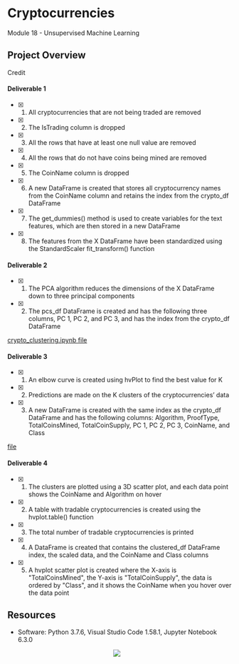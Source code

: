 # Cryptocurrencies
Module 18 - Unsupervised Machine Learning 

## Project Overview

Credit 

#### Deliverable 1

- [x] 1. All cryptocurrencies that are not being traded are removed
- [x] 2. The IsTrading column is dropped
- [x] 3. All the rows that have at least one null value are removed
- [x] 4. All the rows that do not have coins being mined are removed
- [x] 5. The CoinName column is dropped 
- [x] 6. A new DataFrame is created that stores all cryptocurrency names from the CoinName column and retains the index from the crypto_df DataFrame
- [x] 7. The get_dummies() method is used to create variables for the text features, which are then stored in a new DataFrame
- [x] 8. The features from the X DataFrame have been standardized using the StandardScaler fit_transform() function

#### Deliverable 2

- [x] 1. The PCA algorithm reduces the dimensions of the X DataFrame down to three principal components
- [x] 2. The pcs_df DataFrame is created and has the following three columns, PC 1, PC 2, and PC 3, and has the index from the crypto_df DataFrame


[crypto_clustering.ipynb file](file---------) 


#### Deliverable 3

- [x] 1. An elbow curve is created using hvPlot to find the best value for K
- [x] 2. Predictions are made on the K clusters of the cryptocurrencies’ data
- [x] 3. A new DataFrame is created with the same index as the crypto_df DataFrame and has the following columns: Algorithm, ProofType, TotalCoinsMined, TotalCoinSupply, PC 1, PC 2, PC 3, CoinName, and Class

[file](ipynb)


#### Deliverable 4
- [x] 1. The clusters are plotted using a 3D scatter plot, and each data point shows the CoinName and Algorithm on hover
- [x] 2. A table with tradable cryptocurrencies is created using the hvplot.table() function
- [x] 3. The total number of tradable cryptocurrencies is printed
- [x] 4. A DataFrame is created that contains the clustered_df DataFrame index, the scaled data, and the CoinName and Class columns
- [x] 5. A hvplot scatter plot is created where the X-axis is "TotalCoinsMined", the Y-axis is "TotalCoinSupply", the data is ordered by "Class", and it shows the CoinName when you hover over the data point

## Resources

- Software: Python 3.7.6, Visual Studio Code 1.58.1, Jupyter Notebook 6.3.0



<p align="center">
<kbd>
  <img src="png------------------">
</kbd>  &nbsp;
</p>
